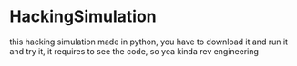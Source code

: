# HackingSimulation
this hacking simulation made in python, you have to download it and run it and try it, it requires to see the code, so yea kinda rev engineering
